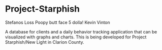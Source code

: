 Project-Starphish
=================
Stefanos Loss
Poopy butt face 5 dolla!
Kevin Vinton

A database for clients and a daily behavior tracking application that can be visualized with graphs and charts. This is being developed for Project Starphish/New Light in Clarion County.
